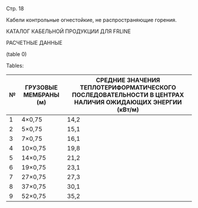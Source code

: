 Стр. 18

Кабели контрольные огнестойкие, не распространяющие горения.

КАТАЛОГ КАБЕЛЬНОЙ ПРОДУКЦИИ ДЛЯ FRLINE

РАСЧЕТНЫЕ ДАННЫЕ

(table 0)

Tables:

| № | ГРУЗОВЫЕ МЕМБРАНЫ (м) | СРЕДНИЕ ЗНАЧЕНИЯ ТЕПЛОТЕРИФОРМАТИЧЕСКОГО ПОСЛЕДОВАТЕЛЬНОСТИ В ЦЕНТРАХ НАЛИЧИЯ ОЖИДАЮЩИХ ЭНЕРГИИ (кВт/м) |
|---|------------------------|------------------------------------------------------------------------------|
| 1 | 4×0,75                 | 14,2                                                                       |
| 2 | 5×0,75                 | 15,1                                                                       |
| 3 | 7×0,75                 | 16,1                                                                       |
| 4 | 10×0,75                | 19,8                                                                       |
| 5 | 14×0,75                | 21,2                                                                       |
| 6 | 19×0,75                | 23,1                                                                       |
| 7 | 27×0,75                | 27,3                                                                       |
| 8 | 37×0,75                | 30,1                                                                       |
| 9 | 52×0,75                | 35,2                                                                       |

